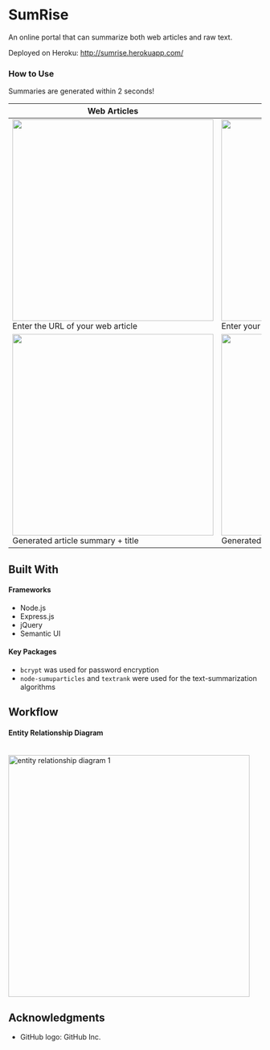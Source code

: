 # SumRise

<p>An online portal that can summarize both web articles and raw text.</p>

Deployed on Heroku: http://sumrise.herokuapp.com/

### How to Use

Summaries are generated within 2 seconds!

| Web Articles | Writing Entries |
| -------------- | ------------------ |
| <img width="400px" src="https://user-images.githubusercontent.com/22549537/38486556-f997c01e-3c0f-11e8-84d2-29c123ca1962.png"> Enter the URL of your web article | <img width="400px" src="https://user-images.githubusercontent.com/22549537/38486742-80fed3a8-3c10-11e8-9b50-76f3395fef73.png"> Enter your writing entry + title|
|<img width="400px" src="https://user-images.githubusercontent.com/22549537/38486657-3b7ff582-3c10-11e8-8973-f6506b3dc5ec.png"> Generated article summary + title| <img width="400px" src="https://user-images.githubusercontent.com/22549537/38486937-1160e2ec-3c11-11e8-9d77-85954955ed0c.png"> Generated writing entry summary |

## Built With

#### Frameworks
* Node.js
* Express.js
* jQuery
* Semantic UI

#### Key Packages
* ```bcrypt``` was used for password encryption
* ```node-sumuparticles``` and ```textrank``` were used for the text-summarization algorithms

## Workflow

#### Entity Relationship Diagram
&emsp;&emsp;&emsp;&emsp;&emsp;&emsp;&emsp;&emsp;&emsp;&emsp;&emsp;&emsp;<img width="480px;" alt="entity relationship diagram 1" src="https://user-images.githubusercontent.com/22549537/38484169-4030b772-3c08-11e8-9c1f-82926efe1152.png">

## Acknowledgments
- GitHub logo: GitHub Inc.
